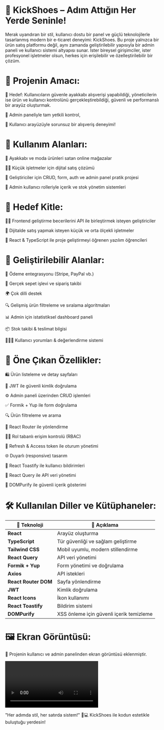 # 👟 KickShoes – Adım Attığın Her Yerde Seninle!
Merak uyandıran bir stil, kullanıcı dostu bir panel ve güçlü teknolojilerle tasarlanmış modern bir e-ticaret deneyimi: KickShoes.
Bu proje yalnızca bir ürün satış platformu değil, aynı zamanda geliştirilebilir yapısıyla bir admin paneli ve kullanıcı sistemi altyapısı sunar. İster bireysel girişimciler, ister profesyonel işletmeler olsun, herkes için erişilebilir ve özelleştirilebilir bir çözüm.

# 🎯 Projenin Amacı:
🎯 Hedef: Kullanıcıların güvenle ayakkabı alışverişi yapabildiği, yöneticilerin ise ürün ve kullanıcı kontrolünü gerçekleştirebildiği, güvenli ve performanslı bir arayüz oluşturmak.

💼 Admin paneliyle tam yetkili kontrol,

🛒 Kullanıcı arayüzüyle sorunsuz bir alışveriş deneyimi!

# 🧩 Kullanım Alanları:
👟 Ayakkabı ve moda ürünleri satan online mağazalar

🧑‍💼 Küçük işletmeler için dijital satış çözümü

🧪 Geliştiriciler için CRUD, form, auth ve admin panel pratik projesi

💼 Admin kullanıcı rolleriyle içerik ve stok yönetim sistemleri

# 🎯 Hedef Kitle:
👩‍💻 Frontend geliştirme becerilerini API ile birleştirmek isteyen geliştiriciler

🏪 Dijitalde satış yapmak isteyen küçük ve orta ölçekli işletmeler

🧠 React & TypeScript ile proje geliştirmeyi öğrenen yazılım öğrencileri

# 🔧 Geliştirilebilir Alanlar:
🏦 Ödeme entegrasyonu (Stripe, PayPal vb.)

🛒 Gerçek sepet işlevi ve sipariş takibi

🌍 Çok dilli destek

🔍 Gelişmiş ürün filtreleme ve sıralama algoritmaları

📊 Admin için istatistiksel dashboard paneli

📦 Stok takibi & teslimat bilgisi

🧑‍🤝‍🧑 Kullanıcı yorumları & değerlendirme sistemi

# 🚀 Öne Çıkan Özellikler:
🛍️ Ürün listeleme ve detay sayfaları

🔐 JWT ile güvenli kimlik doğrulama

⚙️ Admin paneli üzerinden CRUD işlemleri

✅ Formik + Yup ile form doğrulama

🔍 Ürün filtreleme ve arama

🧭 React Router ile yönlendirme

🧑‍💼 Rol tabanlı erişim kontrolü (RBAC)

🔄 Refresh & Access token ile oturum yönetimi

🌐 Duyarlı (responsive) tasarım

📣 React Toastify ile kullanıcı bildirimleri

🔎 React Query ile API veri yönetimi

🧼 DOMPurify ile güvenli içerik gösterimi

# 🛠️ Kullanılan Diller ve Kütüphaneler:

| 🚀 Teknoloji         | 📌 Açıklama                              |
|----------------------|------------------------------------------|
| **React**            | Arayüz oluşturma                         |
| **TypeScript**       | Tür güvenliği ve sağlam geliştirme       |
| **Tailwind CSS**     | Mobil uyumlu, modern stillendirme        |
| **React Query**      | API veri yönetimi                        |
| **Formik + Yup**     | Form yönetimi ve doğrulama               |
| **Axios**            | API istekleri                            |
| **React Router DOM** | Sayfa yönlendirme                        |
| **JWT**              | Kimlik doğrulama                         |
| **React Icons**      | İkon kullanımı                           |
| **React Toastify**   | Bildirim sistemi                         |
| **DOMPurify**        | XSS önleme için güvenli içerik temizleme |


# 🖼️ Ekran Görüntüsü:
📸 Projenin kullanıcı ve admin panelinden ekran görüntüsü eklenmiştir.

![KickShoes Screenshot](./public/KicksShoes_project.mp4)





"Her adımda stil, her satırda sistem!" 👟💻
KickShoes ile kodun estetikle buluştuğu yerdesin!
